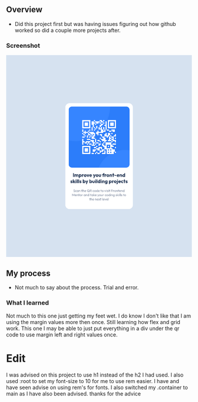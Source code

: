 ## Overview

- Did this project first but was having issues figuring out how github worked so did a couple more projects after.

### Screenshot

![](./images/screen-shot-qrcode.png)

## My process

- Not much to say about the process. Trial and error.

### What I learned

Not much to this one just getting my feet wet. I do know I don't like that I am using the margin values more then once. Still learning how flex and grid work. This one I may be able to just put everything in a div under the qr code to use margin left and right values once.

# Edit

I was advised on this project to use h1 instead of the h2 I had used. I also used :root to set my font-size to 10 for me to use rem easier. I have and have seen advise on using rem's for fonts. I also switched my .container to main as I have also been advised.
thanks for the advice
